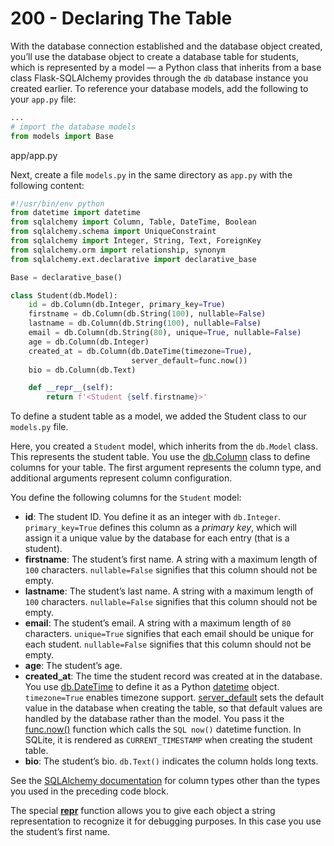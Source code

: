 # 200 - Declaring The Table

With the database connection established and the database object created, you’ll use the database object to create a database table for students, which is represented by a model — a Python class that inherits from a base class Flask-SQLAlchemy provides through the ```db``` database instance you created earlier. To reference your database models, add the following to your ```app.py``` file:

```python title="app.py"
...
# import the database models
from models import Base
```
app/app.py

Next, create a file ```models.py``` in the same directory as ```app.py``` with the following content:

```python title="models.py"
#!/usr/bin/env python
from datetime import datetime
from sqlalchemy import Column, Table, DateTime, Boolean
from sqlalchemy.schema import UniqueConstraint
from sqlalchemy import Integer, String, Text, ForeignKey
from sqlalchemy.orm import relationship, synonym
from sqlalchemy.ext.declarative import declarative_base

Base = declarative_base()

class Student(db.Model):
    id = db.Column(db.Integer, primary_key=True)
    firstname = db.Column(db.String(100), nullable=False)
    lastname = db.Column(db.String(100), nullable=False)
    email = db.Column(db.String(80), unique=True, nullable=False)
    age = db.Column(db.Integer)
    created_at = db.Column(db.DateTime(timezone=True),
                           server_default=func.now())
    bio = db.Column(db.Text)

    def __repr__(self):
        return f'<Student {self.firstname}>'
```

To define a student table as a model, we added the Student class to our ```models.py``` file.

Here, you created a ```Student``` model, which inherits from the ```db.Model``` class. This represents the student table. You use the [db.Column](https://docs.sqlalchemy.org/en/14/core/metadata.html#sqlalchemy.schema.Column) class to define columns for your table. The first argument represents the column type, and additional arguments represent column configuration.

You define the following columns for the ```Student``` model:

- **id**: The student ID. You define it as an integer with ```db.Integer```. ```primary_key=True``` defines this column as a *primary key*, which will assign it a unique value by the database for each entry (that is a student).
- **firstname**: The student’s first name. A string with a maximum length of ```100``` characters. ```nullable=False``` signifies that this column should not be empty.
- **lastname**: The student’s last name. A string with a maximum length of ```100``` characters. ```nullable=False``` signifies that this column should not be empty.
- **email**: The student’s email. A string with a maximum length of ```80``` characters. ```unique=True``` signifies that each email should be unique for each student. ```nullable=False``` signifies that this column should not be empty.
- **age**: The student’s age.
- **created_at**: The time the student record was created at in the database. You use [db.DateTime](https://docs.sqlalchemy.org/en/14/core/type_basics.html#sqlalchemy.types.DateTime) to define it as a Python [datetime](https://docs.python.org/3/library/datetime.html#datetime.datetime) object. ```timezone=True``` enables timezone support. [server_default](https://docs.sqlalchemy.org/en/14/core/defaults.html#server-invoked-ddl-explicit-default-expressions) sets the default value in the database when creating the table, so that default values are handled by the database rather than the model. You pass it the [func.now()](https://docs.sqlalchemy.org/en/14/core/functions.html#sqlalchemy.sql.functions.now) function which calls the ```SQL now()``` datetime function. In SQLite, it is rendered as ```CURRENT_TIMESTAMP``` when creating the student table.
- **bio**: The student’s bio. ```db.Text()``` indicates the column holds long texts.

See the [SQLAlchemy documentation](https://docs.sqlalchemy.org/en/14/core/type_basics.html) for column types other than the types you used in the preceding code block.

The special [__repr__](https://docs.python.org/3/reference/datamodel.html#object.__repr__) function allows you to give each object a string representation to recognize it for debugging purposes. In this case you use the student’s first name.